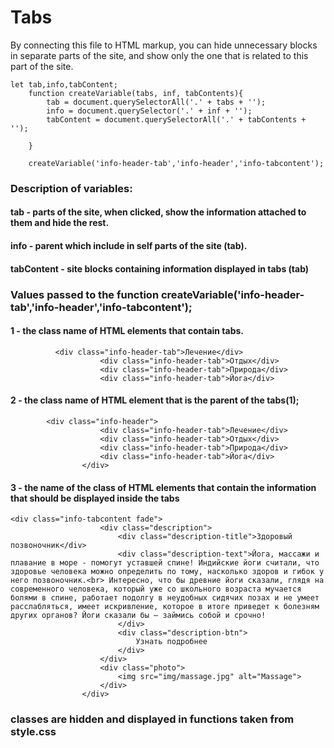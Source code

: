 # Tabs
By connecting this file to HTML markup, you can hide unnecessary blocks in separate parts of the site, 
and show only the one that is related to this part of the site.
```
let tab,info,tabContent;
    function createVariable(tabs, inf, tabContents){
        tab = document.querySelectorAll('.' + tabs + '');
        info = document.querySelector('.' + inf + '');
        tabContent = document.querySelectorAll('.' + tabContents + '');
           
    }
    
    createVariable('info-header-tab','info-header','info-tabcontent');
```
### Description of variables: 
#### tab - parts of the site, when clicked, show the information attached to them and hide the rest.
#### info - parent which include in self parts of the site (tab).
#### tabContent - site blocks containing information displayed in tabs (tab)

### Values passed to the function createVariable('info-header-tab','info-header','info-tabcontent');
#### 1 - the class name of HTML elements that contain tabs.
```
          <div class="info-header-tab">Лечение</div>
					<div class="info-header-tab">Отдых</div>
					<div class="info-header-tab">Природа</div>
					<div class="info-header-tab">Йога</div>
```

#### 2 - the class name of HTML element that is the parent of the tabs(1);
```
        <div class="info-header">
					<div class="info-header-tab">Лечение</div>
					<div class="info-header-tab">Отдых</div>
					<div class="info-header-tab">Природа</div>
					<div class="info-header-tab">Йога</div>
				</div>
```

#### 3 - the name of the class of HTML elements that contain the information that should be displayed inside the tabs
```
<div class="info-tabcontent fade">
					<div class="description">
						<div class="description-title">Здоровый позвоночник</div>
						<div class="description-text">Йога, массажи и плавание в море - помогут уставшей спине! Индийские йоги считали, что здоровье человека можно определить по тому, насколько здоров и гибок у него позвоночник.<br> Интересно, что бы древние йоги сказали, глядя на современного человека, который уже со школьного возраста мучается болями в спине, работает подолгу в неудобных сидячих позах и не умеет расслабляться, имеет искривление, которое в итоге приведет к болезням других органов? Йоги сказали бы – займись собой и срочно!
						</div>
						<div class="description-btn">
							Узнать подробнее
						</div>
					</div>
					<div class="photo">
						<img src="img/massage.jpg" alt="Massage">
					</div>
				</div>
```


### classes are hidden and displayed in functions taken from style.css
